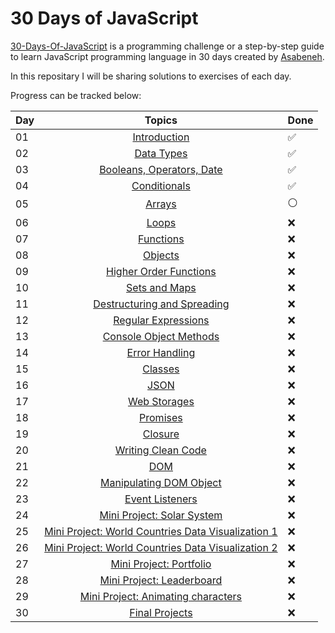 # 30 Days of JavaScript

[30-Days-Of-JavaScript](https://github.com/Asabeneh/30-Days-Of-JavaScript) is a programming challenge or a step-by-step guide to learn JavaScript programming language in 30 days created by [Asabeneh](https://github.com/Asabeneh).

In this repositary I will be sharing solutions to exercises of each day.

Progress can be tracked below:

| Day |                                 Topics                                 | Done               |
| --- | :--------------------------------------------------------------------: | ------------------ |
| 01  |             [Introduction](./01_Day_Introduction/day01.md)             | :white_check_mark: |
| 02  |               [Data Types](./02_Day_Data_Types/day02.md)               | :white_check_mark: |
| 03  | [Booleans, Operators, Date](./03_Day_Booleans_Operators_Date/day03.md) | :white_check_mark: |
| 04  |             [Conditionals](./04_Day_Conditionals/day04.md)             | :white_check_mark: |
| 05  |                               [Arrays]()                               | :white_circle:     |
| 06  |                               [Loops]()                                | :x:                |
| 07  |                             [Functions]()                              | :x:                |
| 08  |                              [Objects]()                               | :x:                |
| 09  |                       [Higher Order Functions]()                       | :x:                |
| 10  |                           [Sets and Maps]()                            | :x:                |
| 11  |                    [Destructuring and Spreading]()                     | :x:                |
| 12  |                        [Regular Expressions]()                         | :x:                |
| 13  |                       [Console Object Methods]()                       | :x:                |
| 14  |                           [Error Handling]()                           | :x:                |
| 15  |                              [Classes]()                               | :x:                |
| 16  |                                [JSON]()                                | :x:                |
| 17  |                            [Web Storages]()                            | :x:                |
| 18  |                              [Promises]()                              | :x:                |
| 19  |                              [Closure]()                               | :x:                |
| 20  |                         [Writing Clean Code]()                         | :x:                |
| 21  |                                [DOM]()                                 | :x:                |
| 22  |                      [Manipulating DOM Object]()                       | :x:                |
| 23  |                          [Event Listeners]()                           | :x:                |
| 24  |                     [Mini Project: Solar System]()                     | :x:                |
| 25  |         [Mini Project: World Countries Data Visualization 1]()         | :x:                |
| 26  |         [Mini Project: World Countries Data Visualization 2]()         | :x:                |
| 27  |                      [Mini Project: Portfolio]()                       | :x:                |
| 28  |                     [Mini Project: Leaderboard]()                      | :x:                |
| 29  |                 [Mini Project: Animating characters]()                 | :x:                |
| 30  |                           [Final Projects]()                           | :x:                |

